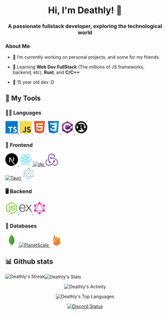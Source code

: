 <h1 align="center">Hi, I'm Deathly! 👋</h1>
<h3 align="center">A passionate fullstack developer, exploring the technological world</h3>

### About Me

- 👷 I’m currently working on personal projects, and some for my friends.

- 🧠 Learning **Web Dev FullStack** (The millions of JS frameworks, backend, etc), **Rust**, and **C/C++**

- 🎂 15 year old dev :D

## 🔨 My Tools

### 👨‍💻 Languages

<p align="left"> 
  <a href="https://www.typescriptlang.org/" target="_blank"> 
    <img src="https://raw.githubusercontent.com/devicons/devicon/master/icons/typescript/typescript-original.svg" alt="TypeScript" width="40" height="40"/> </a>
  <a href="https://developer.mozilla.org/en-US/docs/Web/JavaScript" target="_blank"> 
    <img src="https://raw.githubusercontent.com/devicons/devicon/master/icons/javascript/javascript-original.svg" alt="JavaScript" width="40" height="40"/> </a>
  <a href="https://www.w3schools.com/html/" target="_blank"> 
    <img src="https://raw.githubusercontent.com/devicons/devicon/master/icons/html5/html5-original.svg" alt="HTML5" width="40" height="40"/> </a>
  <a href="https://www.w3schools.com/css/" target="_blank"> 
    <img src="https://raw.githubusercontent.com/devicons/devicon/master/icons/css3/css3-original.svg" alt="CSS3" width="40" height="40"/> </a> 
  <a href="https://www.w3schools.com/cs/" target="_blank"> 
    <img src="https://raw.githubusercontent.com/devicons/devicon/master/icons/csharp/csharp-original.svg" alt="CSharp" width="40" height="40"/> </a>
   <a href="https://www.rust-lang.org/" target="_blank"> 
    <img src="https://raw.githubusercontent.com/devicons/devicon/master/icons/rust/rust-plain.svg" alt="Rust" width="40" height="40"/> </a>
</p>

### 🧰 Frontend

<p align="left"> 
  <a href="https://nextjs.org" target="_blank"> 
    <img src="https://raw.githubusercontent.com/devicons/devicon/master/icons/nextjs/nextjs-original.svg" alt="NextJS" width="40" height="40"/> </a>
  <a href="https://reactjs.org/" target="_blank"> 
    <img src="https://raw.githubusercontent.com/devicons/devicon/master/icons/react/react-original.svg" alt="React" width="40" height="40"/> </a>
  <a href="https://discord.js.org" target="_blank"> 
    <img src="https://avatars.githubusercontent.com/u/26492485" alt="djs" width="40" height="40"/> </a>
  <a href="https://redux.js.org/" target="_blank"> 
    <img src="https://raw.githubusercontent.com/devicons/devicon/master/icons/redux/redux-original.svg" alt="Redux" width="40" height="40"/> </a>
    <br>
  <a href="https://tauri.app/" target="_blank"> 
    <img src="https://cdn.worldvectorlogo.com/logos/tauri-1.svg" alt="Tauri" width="40" height="40"/> </a>
  <a href="https://electronjs.org" target="_blank"> 
    <img src="https://raw.githubusercontent.com/devicons/devicon/master/icons/electron/electron-original.svg" alt="Electron" width="40" height="40"/> </a>
</p>

### 🖥 Backend

<p align="left"> 
  <a href="https://nodejs.org" target="_blank"> 
    <img src="https://raw.githubusercontent.com/devicons/devicon/master/icons/nodejs/nodejs-plain.svg" alt="NodeJS" width="40" height="40"/> </a>
  <a href="https://expressjs.com/" target="_blank"> 
    <img src="https://raw.githubusercontent.com/devicons/devicon/master/icons/express/express-original.svg" alt="Express" width="40" height="40"/> </a>
  <a href="https://graphql.org/" target="_blank"> 
    <img src="https://raw.githubusercontent.com/devicons/devicon/master/icons/graphql/graphql-plain.svg" alt="GraphQl" width="40" height="40"/> </a>
</p>

### 📝 Databases

<p align="left"> 
  <a href="https://www.mongodb.com/" target="_blank"> 
    <img src="https://raw.githubusercontent.com/devicons/devicon/master/icons/mongodb/mongodb-original.svg" alt="MongoDB" width="40" height="40"/> </a>
  <a href="https://planetscale.com/" target="_blank"> 
    <img src="https://api.iconify.design/logos/planetscale.svg" alt="PlanetScale" width="40" height="40"/> </a>
  <a href="https://firebase.google.com" target="_blank"> 
    <img src="https://raw.githubusercontent.com/devicons/devicon/master/icons/firebase/firebase-plain.svg" alt="Firebase" width="40" height="40"/> </a>
</p>

## 📊 Github stats

<!-- https://github.com/anuraghazra/github-readme-stats -->

<p>
  <img align="left" src="https://streak-stats.demolab.com?user=DeathlyBower959&background=141414&dates=C0C0C0&fire=CC3939&currStreakLabel=CC3939&stroke=C0C0C0&border=232323&ring=CC3939&currStreakNum=FFFFFF&sideNums=FFFFFF&sideLabels=FFFFFF" alt="Deathly's Streak" />
</p>

<p>
  <img align="center" src="https://github-readme-stats.vercel.app/api?username=DeathlyBower959&hide_border=true&show_icons=true&custom_title=Deathly%27s%20Stats&title_color=FFFFFF&icon_color=CC3939&text_color=C0C0C0&bg_color=141414" alt="Deathly's Stats" />
</p>

<p align="center">
  <img  alt="Deathly's Activity" src="https://github-readme-activity-graph.cyclic.app/graph?username=DeathlyBower959&bg_color=141414&color=CC3939&line=CC3939&point=C0C0C0" />
</p>

<p align="center">
  <img src="https://github-readme-stats.vercel.app/api/top-langs/?username=DeathlyBower959&hide_border=true&title_color=FFFFFF&icon_color=CC3939&text_color=C0C0C0&bg_color=141414" alt="Deathly's Top Languages" />
</p>

<a  href="https://discord.com/users/689284642184101970">
  <p align="center">
  <img src="https://lanyard.cnrad.dev/api/689284642184101970?theme=dark&bg=141414&hideDiscrim=true&hideBadges=true&borderRadius=5px&idleMessage=Probably%20coding%20lol..." alt="Discord Status">
  </p>
</a>
